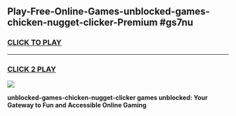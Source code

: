 
## Play-Free-Online-Games-unblocked-games-chicken-nugget-clicker-Premium #gs7nu
<h3>
<a href="https://premium.freeplayer.one?title=unblocked-games-chicken-nugget-clicker&ref=8M">CLICK TO PLAY</a></h3>
<hr>

<h3>
<a href="https://premium.freeplayer.one?title=unblocked-games-chicken-nugget-clicker&ref=8M">CLICK 2 PLAY</a>
  
</h3>

<a href="https://premium.freeplayer.one?title=unblocked-games-chicken-nugget-clicker&ref=8M"><img src="https://clearcache.store/games.png"></a>


**unblocked-games-chicken-nugget-clicker games unblocked: Your Gateway to Fun and Accessible Online Gaming**
